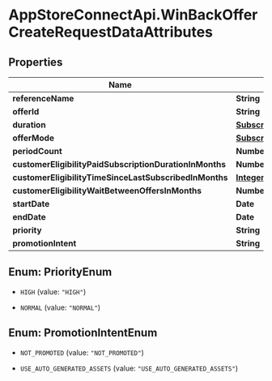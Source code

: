 # AppStoreConnectApi.WinBackOfferCreateRequestDataAttributes

## Properties

Name | Type | Description | Notes
------------ | ------------- | ------------- | -------------
**referenceName** | **String** |  | 
**offerId** | **String** |  | 
**duration** | [**SubscriptionOfferDuration**](SubscriptionOfferDuration.md) |  | 
**offerMode** | [**SubscriptionOfferMode**](SubscriptionOfferMode.md) |  | 
**periodCount** | **Number** |  | 
**customerEligibilityPaidSubscriptionDurationInMonths** | **Number** |  | 
**customerEligibilityTimeSinceLastSubscribedInMonths** | [**IntegerRange**](IntegerRange.md) |  | 
**customerEligibilityWaitBetweenOffersInMonths** | **Number** |  | [optional] 
**startDate** | **Date** |  | 
**endDate** | **Date** |  | [optional] 
**priority** | **String** |  | 
**promotionIntent** | **String** |  | [optional] 



## Enum: PriorityEnum


* `HIGH` (value: `"HIGH"`)

* `NORMAL` (value: `"NORMAL"`)





## Enum: PromotionIntentEnum


* `NOT_PROMOTED` (value: `"NOT_PROMOTED"`)

* `USE_AUTO_GENERATED_ASSETS` (value: `"USE_AUTO_GENERATED_ASSETS"`)




